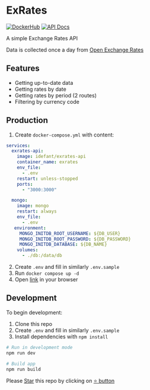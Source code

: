 # ExRates

[![DockerHub](https://img.shields.io/badge/DockerHub-%23363636?logo=docker)](https://hub.docker.com/repository/docker/idefant/exrates-api)
[![API Docs](https://img.shields.io/badge/API_Docs-%23363636?logo=swagger)](https://exrates.idefant.ru/docs/)

A simple Exchange Rates API

Data is collected once a day from [Open Exchange Rates](https://openexchangerates.org/)

## Features

- Getting up-to-date data
- Getting rates by date
- Getting rates by period (2 routes)
- Filtering by currency code

## Production

1. Create `docker-compose.yml` with content:
```yml
services:
  exrates-api:
    image: idefant/exrates-api
    container_name: exrates
    env_file:
      - .env
    restart: unless-stopped
    ports:
      - "3000:3000"

  mongo:
    image: mongo
    restart: always
    env_file:
      - .env
   environment:
     MONGO_INITDB_ROOT_USERNAME: ${DB_USER}
     MONGO_INITDB_ROOT_PASSWORD: ${DB_PASSWORD}
     MONGO_INITDB_DATABASE: ${DB_NAME}
    volumes:
      - ./db:/data/db
```
2. Create `.env` and fill in similarly `.env.sample`
3. Run `docker compose up -d`
4. Open [link](https://localhost:3000/docs/) in your browser

## Development

To begin development:

1. Clone this repo
2. Create `.env` and fill in similarly `.env.sample`
3. Install dependencies with `npm install`

```sh
# Run in development mode
npm run dev

# Build app
npm run build
```

Please [Star](#) this repo by clicking on [⭐ button](#)
